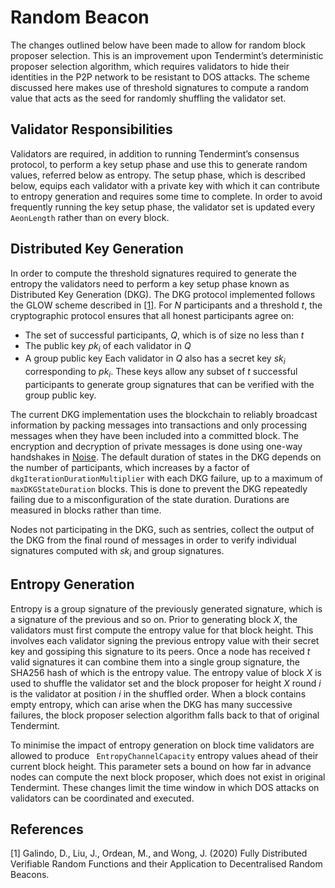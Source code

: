 # Random Beacon

The changes outlined below have been made to allow for random block proposer selection.  This is an improvement upon Tendermint’s deterministic proposer selection algorithm, which requires validators to hide their identities in the P2P network to be resistant to DOS attacks. The scheme discussed here makes use of threshold signatures to compute a random value that acts as the seed for randomly shuffling the validator set. 

## Validator Responsibilities

Validators are required, in addition to running Tendermint’s consensus protocol, to perform a key setup phase and use this to generate random values, referred below as entropy. The setup phase, which is described below, equips each validator with a private key with which it can contribute to entropy generation and requires some time to complete. In order to avoid frequently running the key setup phase, the validator set is updated every `AeonLength` rather than on every block. 

## Distributed Key Generation

In order to compute the threshold signatures required to generate the entropy the validators need to perform a key setup phase known as Distributed Key Generation (DKG). The DKG protocol implemented follows the GLOW scheme described in [[1]](#1). For *N* participants and a threshold *t*, the cryptographic protocol ensures that all honest participants agree on:
- The set of successful participants, *Q*, which is of size no less than *t*
- The public key *pk<sub>i* of each validator in *Q*
- A group public key
Each validator in *Q* also has a secret key *sk<sub>i* corresponding to *pk<sub>i*. These keys allow any subset of *t* successful participants to generate group signatures that can be verified with the group public key.

The current DKG implementation uses the blockchain to reliably broadcast information by packing messages into transactions and only processing messages when they have been included into a committed block. The encryption and decryption of private messages is done using one-way handshakes in [Noise](https://github.com/flynn/noise). The default duration of states in the DKG depends on the number of participants, which increases by a factor of `dkgIterationDurationMultiplier` with each DKG failure, up to a maximum of `maxDKGStateDuration` blocks. This is done to prevent the DKG repeatedly failing due to a misconfiguration of the state duration. Durations are measured in blocks rather than time.
 
Nodes not participating in the DKG, such as sentries, collect the output of the DKG from the final round of messages in order to verify individual signatures computed with *sk<sub>i* and group signatures.

## Entropy Generation

Entropy is a group signature of the previously generated signature, which is a signature of the previous and so on. Prior to generating block *X*, the validators must first compute the entropy value for that block height. This involves each validator signing the previous entropy value with their secret key and gossiping this signature to its peers. Once a node has received *t* valid signatures it can combine them into a single group signature, the SHA256 hash of which is the entropy value. The entropy value of block *X* is used to shuffle the validator set and the block proposer for height *X* round *i* is the validator at position *i* in the shuffled order. When a block contains empty entropy, which can arise when the DKG has many successive failures, the block proposer selection algorithm falls back to that of original Tendermint.

To minimise the impact of entropy generation on block time validators are allowed to produce `
EntropyChannelCapacity` entropy values ahead of their current block height. This parameter sets a bound on how far in advance nodes can compute the next block proposer, which does not exist in original Tendermint. These changes limit the time window in which DOS attacks on validators can be coordinated and executed. 

## References

<a id="2">[1]</a>
Galindo, D., Liu, J., Ordean, M., and Wong, J. (2020) Fully Distributed Verifiable Random Functions and their Application to Decentralised Random Beacons.